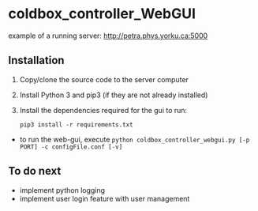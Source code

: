 # coldbox_controller_WebGUI


example of a running server:
http://petra.phys.yorku.ca:5000



Installation
------------
1. Copy/clone the source code to the server computer
2. Install Python 3 and pip3 (if they are not already installed)
3. Install the dependencies required for the gui to run:

    `pip3 install -r requirements.txt`


- to run the web-gui, execute `python coldbox_controller_webgui.py [-p PORT] -c configFile.conf [-v]`


To do next
----------
- implement python logging
- implement user login feature with user management

